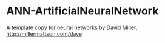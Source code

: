 ANN-ArtificialNeuralNetwork
===========================

A template copy for neural networks by David Miller, http://millermattson.com/dave

